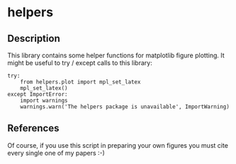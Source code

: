 
# helpers

## Description

This library contains some helper functions for matplotlib figure plotting. It might be useful to try / except calls to this library:

```
try:
    from helpers.plot import mpl_set_latex
    mpl_set_latex()
except ImportError:
    import warnings
    warnings.warn('The helpers package is unavailable', ImportWarning)
```

## References

Of course, if you use this script in preparing your own figures you must cite every single one of my papers :-)
